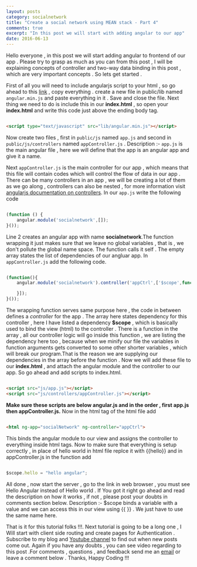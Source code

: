 ```yaml
---
layout: posts
category: socialnetwork
title: "Create a social network using MEAN stack - Part 4"
comments: true
excerpt: "In this post we will start with adding angular to our app"
date: 2016-06-13
---
```


Hello everyone , in this post we will start adding angular to frontend of our app . Please try to grasp as much as you can from this post , I will be explaining concepts of controller and two-way data binding in this post , which are very important concepts . So lets get started .

First of all you will need to include angularjs script to your html , so go ahead to this [link](https://code.angularjs.org/1.5.6/angular.min.js) , copy everything . create a new file in public/lib named ```angular.min.js``` and paste everything in it . Save and close the file.
Next thing we need to do is include this in our **index.html** , so open your **index.html** and write this code just above the ending body tag.

```html

<script type="text/javascript" src="lib/angular.min.js"></script>

```

Now create two files , first in ```public/js``` named ```app.js``` and second in ```public/js/controllers``` named ```appController.js``` .
Description :- ```app.js``` is the main angular file , here we will define that the app is an angular app and give it a name.

Next ```appController.js```  is the main controller for our app , which means that this file will contain codes which will control the flow of data in our app . There can be many controllers in an app , we will be creating a lot of them as we go along , controllers can also be nested , for more information visit [angularjs documentation on controllers](https://docs.angularjs.org/guide/controller).
In our ```app.js``` write the following code

```js

(function () {
    angular.module('socialnetwork',[]);
}());

```

Line 2 creates an angular app with name **socialnetwork**.The function wrapping it just makes sure that we leave no global variables , that is , we don't pollute the global name space. The function calls it self . The empty array states the list of dependencies of our angluar app.
In ```appController.js``` add the following code.


```js

(function(){
    angular.module('socialnetwork').controller('appCtrl',['$scope',function($scope){

    }]);
}());

```
The wrapping function serves same purpose here , the code in between defines a *controller* for the app . The array here states dependency for this controller , here I have listed a dependency **$scope** , which is basically used to bind the view (html) to the controller . There is a function in the array , all our controller logic will go inside this function , we are listing the dependency here too , because when we minify our file the variables in function arguments gets  converted to some other  shorter variables , which will break our program.That is the reason we are supplying our dependencies in the array before the function .
Now we will add these file to our **index.html** , and attach the angular module and the controller to our app.
So go ahead and add scripts to index.html.

```html

<script src="js/app.js"></script>
<script src="js/controllers/appController.js"></script>

```

**Make sure these scripts are below angular.js and in the order , first app.js then appController.js.**
Now in the html tag of the html file add

```html

<html ng-app="socialNetwork" ng-controller="appCtrl">

```
This binds the angular module to our view and assigns the controller to everything inside html tags.
Now to make sure that everything is setup correctly , in place of hello world in html file replce it with {{hello}} and in appController.js in the function add

```js

$scope.hello = "hello angular";

```

All done , now start the server , go to the link in web browser , you must see Hello Angular instead of Hello world . If You got it right go ahead and read the description on how it works , if not , please post your doubts in comments section below.
Description :- $scope binds a variable with a value and we can access this in our view using {{ }} . We just have to use the same name here.

That is it for this tutorial folks !!!. Next tutorial is going to be a long one , I Will start with client side routing and create pages for Authentication . Subscribe to my blog and [Youtube  channel](https://www.youtube.com/channel/UC5qMKRZgKizuz9JtztFijHQ) to find out when new posts come out. Again if you have any doubts , you can see video regarding to this post .For comments , questions , and feedback send me an [email](mailto:me@rishabh1403.com) or leave a comment below . Thanks, Happy Coding !!!
